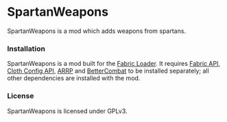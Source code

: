 # SpartanWeapons

SpartanWeapons is a mod which adds weapons from spartans.

### Installation

SpartanWeapons is a mod built for the [Fabric Loader](https://fabricmc.net/). It requires [Fabric API](https://www.curseforge.com/minecraft/mc-mods/fabric-api), [Cloth Config API](https://www.curseforge.com/minecraft/mc-mods/cloth-config), [ARRP](https://www.curseforge.com/minecraft/mc-mods/arrp) and [BetterCombat](https://www.curseforge.com/minecraft/mc-mods/better-combat-by-daedelus) to be installed separately; all other dependencies are installed with the mod.

### License

SpartanWeapons is licensed under GPLv3.
